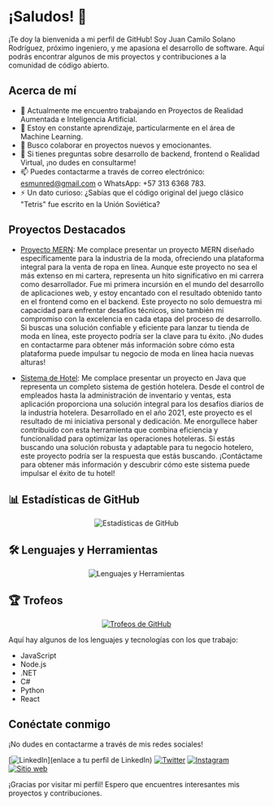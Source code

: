 # ¡Saludos! 👋

¡Te doy la bienvenida a mi perfil de GitHub! Soy Juan Camilo Solano Rodríguez, próximo ingeniero, y me apasiona el desarrollo de software. Aquí podrás encontrar algunos de mis proyectos y contribuciones a la comunidad de código abierto.

## Acerca de mí
- 🔭 Actualmente me encuentro trabajando en Proyectos de Realidad Aumentada e Inteligencia Artificial.
- 🌱 Estoy en constante aprendizaje, particularmente en el área de Machine Learning.
- 👯 Busco colaborar en proyectos nuevos y emocionantes.
- 💬 Si tienes preguntas sobre desarrollo de backend, frontend o Realidad Virtual, ¡no dudes en consultarme!
- 📫 Puedes contactarme a través de correo electrónico: esmunred@gmail.com o WhatsApp: +57 313 6368 783.
- ⚡ Un dato curioso: ¿Sabías que el código original del juego clásico "Tetris" fue escrito en la Unión Soviética?

## Proyectos Destacados
- [Proyecto MERN](https://github.com/Camilocsr/Proyecto_mern.git): Me complace presentar un proyecto MERN diseñado específicamente para la industria de la moda, ofreciendo una plataforma integral para la venta de ropa en línea.
Aunque este proyecto no sea el más extenso en mi cartera, representa un hito significativo en mi carrera como desarrollador. Fue mi primera incursión en el mundo del desarrollo de aplicaciones web, y estoy encantado con el resultado obtenido tanto en el frontend como en el backend.
Este proyecto no solo demuestra mi capacidad para enfrentar desafíos técnicos, sino también mi compromiso con la excelencia en cada etapa del proceso de desarrollo. Si buscas una solución confiable y eficiente para lanzar tu tienda de moda en línea, este proyecto podría ser la clave para tu éxito.
¡No dudes en contactarme para obtener más información sobre cómo esta plataforma puede impulsar tu negocio de moda en línea hacia nuevas alturas!

- [Sistema de Hotel](https://github.com/Camilocsr/Sistema_de_hotel_Java_y_Mysql.git): Me complace presentar un proyecto en Java que representa un completo sistema de gestión hotelera. Desde el control de empleados hasta la administración de inventario y ventas, esta aplicación proporciona una solución integral para los desafíos diarios de la industria hotelera.
Desarrollado en el año 2021, este proyecto es el resultado de mi iniciativa personal y dedicación. Me enorgullece haber contribuido con esta herramienta que combina eficiencia y funcionalidad para optimizar las operaciones hoteleras.
Si estás buscando una solución robusta y adaptable para tu negocio hotelero, este proyecto podría ser la respuesta que estás buscando. ¡Contáctame para obtener más información y descubrir cómo este sistema puede impulsar el éxito de tu hotel!

## 📊 Estadísticas de GitHub
<div align="center">
  <img src="https://github-readme-stats.vercel.app/api?username=Camilocsr&show_icons=true&theme=radical" alt="Estadísticas de GitHub" />
</div>

## 🛠️ Lenguajes y Herramientas
<div align="center">
  <img src="https://github-readme-stats.vercel.app/api/top-langs/?username=Camilocsr&layout=compact&theme=radical" alt="Lenguajes y Herramientas" />
</div>

## 🏆 Trofeos
<div align="center">
  <a href="https://github.com/Camilocsr/github-profile-trophy">
    <img src="https://github-profile-trophy.vercel.app/?username=Camilocsr&theme=radical" alt="Trofeos de GitHub" />
  </a>
</div>

Aquí hay algunos de los lenguajes y tecnologías con los que trabajo:

- JavaScript
- Node.js
- .NET
- C#
- Python
- React

## Conéctate conmigo
¡No dudes en contactarme a través de mis redes sociales!

[![LinkedIn](https://img.shields.io/badge/LinkedIn-tu_usuario-blue)](enlace a tu perfil de LinkedIn)
[![Twitter](https://img.shields.io/badge/Facebook-camilosolanorodriguez-blue)](https://www.facebook.com/profile.php/?id=100023768829242)
[![Instagram](https://img.shields.io/badge/Instagram-camilosolanoro-purple)](https://www.instagram.com/camilosolanoro)
[![Sitio web](https://img.shields.io/badge/portafolio.com-red)](https://camilocsr.github.io/portafolio/index.html#portafolio)

¡Gracias por visitar mi perfil! Espero que encuentres interesantes mis proyectos y contribuciones.
